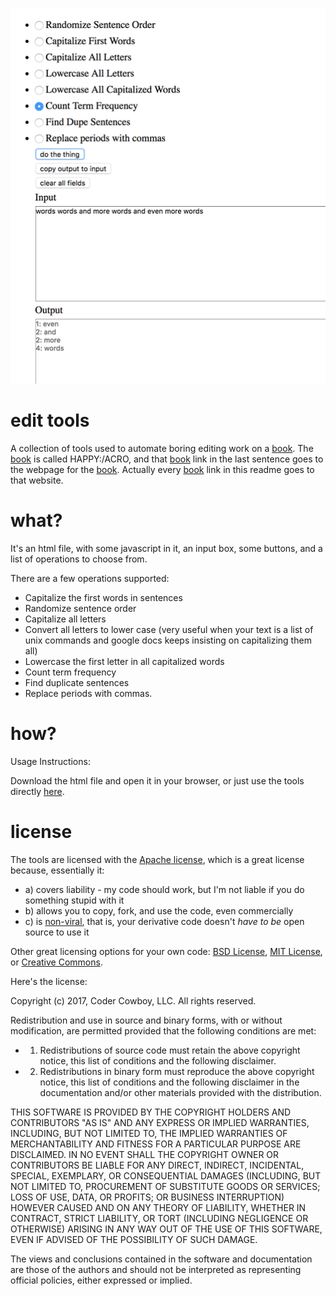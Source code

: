 #  

![](edittoolscreenshot.png)

# edit tools

A collection of tools used to automate boring editing work on a [book](http://www.happyacro.com). The [book](http://www.happyacro.com) is called HAPPY:/ACRO, and that [book](http://www.happyacro.com) link in the last sentence goes to the webpage for the [book](http://www.happyacro.com). Actually every [book](http://www.happyacro.com) link in this readme goes to that website.

# what?

It's an html file, with some javascript in it, an input box, some buttons, and a list of operations to choose from. 

There are a few operations supported:

 * Capitalize the first words in sentences
 * Randomize sentence order
 * Capitalize all letters
 * Convert all letters to lower case (very useful when your text is a list of unix commands and google docs keeps insisting on capitalizing them all)
 * Lowercase the first letter in all capitalized words
 * Count term frequency
 * Find duplicate sentences
 * Replace periods with commas.

# how?

Usage Instructions: 

Download the html file and open it in your browser, or just use the tools directly [here](http://www.happyacro.com/edittool.html). 

# license

The tools are licensed with the [Apache license](http://en.wikipedia.org/wiki/Apache_license), which is a great license because, essentially it:

* a) covers liability - my code should work, but I'm not liable if you do something stupid with it
* b) allows you to copy, fork, and use the code, even commercially
* c) is [non-viral](http://en.wikipedia.org/wiki/Viral_license), that is, your derivative code doesn't *have to be* open source to use it

Other great licensing options for your own code: [BSD License](https://en.wikipedia.org/wiki/BSD_licenses), [MIT License](https://en.wikipedia.org/wiki/MIT_License), or [Creative Commons](https://en.wikipedia.org/wiki/Creative_Commons_license).

Here's the license:

Copyright (c) 2017, Coder Cowboy, LLC. All rights reserved.

Redistribution and use in source and binary forms, with or without
modification, are permitted provided that the following conditions are met:
* 1. Redistributions of source code must retain the above copyright notice, this
list of conditions and the following disclaimer.
* 2. Redistributions in binary form must reproduce the above copyright notice,
this list of conditions and the following disclaimer in the documentation
and/or other materials provided with the distribution.
  
THIS SOFTWARE IS PROVIDED BY THE COPYRIGHT HOLDERS AND CONTRIBUTORS "AS IS" AND
ANY EXPRESS OR IMPLIED WARRANTIES, INCLUDING, BUT NOT LIMITED TO, THE IMPLIED
WARRANTIES OF MERCHANTABILITY AND FITNESS FOR A PARTICULAR PURPOSE ARE
DISCLAIMED. IN NO EVENT SHALL THE COPYRIGHT OWNER OR CONTRIBUTORS BE LIABLE FOR
ANY DIRECT, INDIRECT, INCIDENTAL, SPECIAL, EXEMPLARY, OR CONSEQUENTIAL DAMAGES
(INCLUDING, BUT NOT LIMITED TO, PROCUREMENT OF SUBSTITUTE GOODS OR SERVICES;
LOSS OF USE, DATA, OR PROFITS; OR BUSINESS INTERRUPTION) HOWEVER CAUSED AND
ON ANY THEORY OF LIABILITY, WHETHER IN CONTRACT, STRICT LIABILITY, OR TORT
(INCLUDING NEGLIGENCE OR OTHERWISE) ARISING IN ANY WAY OUT OF THE USE OF THIS
SOFTWARE, EVEN IF ADVISED OF THE POSSIBILITY OF SUCH DAMAGE.
  
The views and conclusions contained in the software and documentation are those
of the authors and should not be interpreted as representing official policies,
either expressed or implied.

